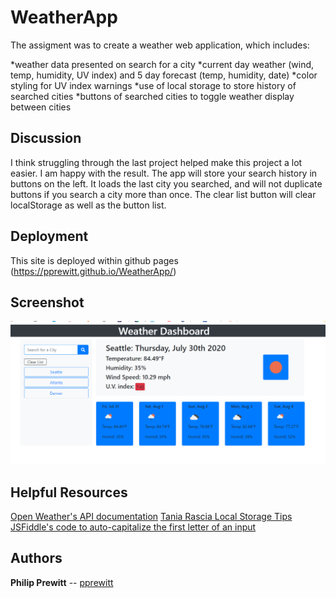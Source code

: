 # WeatherApp


The assigment was to create a weather web application, which includes:
   
   *weather data presented on search for a city
   *current day weather (wind, temp, humidity, UV index) and 5 day forecast (temp, humidity, date)
   *color styling for UV index warnings
   *use of local storage to store history of searched cities
   *buttons of searched cities to toggle weather display between cities


## Discussion

I think struggling through the last project helped make this project a lot easier. I am happy with the result. The app will store your search history in buttons on the left. It loads the last city you searched, and will not duplicate buttons if you search a city more than once. The clear list button will clear localStorage as well as the button list.  


## Deployment

This site is deployed within github pages (https://pprewitt.github.io/WeatherApp/)

## Screenshot
![screenshot](WeatherAppScreenShot.PNG?raw=true)


## Helpful Resources
[Open Weather's API documentation](https://openweathermap.org/api)
[Tania Rascia Local Storage Tips](https://www.taniarascia.com/how-to-use-local-storage-with-javascript/)
[JSFiddle's code to auto-capitalize the first letter of an input](https://jsfiddle.net/anjankant/09Laavhv/)

## Authors

**Philip Prewitt** -- [pprewitt](https://github.com/pprewitt)


